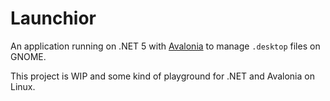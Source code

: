 # Launchior

An application running on .NET 5 with [Avalonia](https://github.com/AvaloniaUI/Avalonia) to manage `.desktop` files on GNOME.

This project is WIP and some kind of playground for .NET and Avalonia on Linux.
